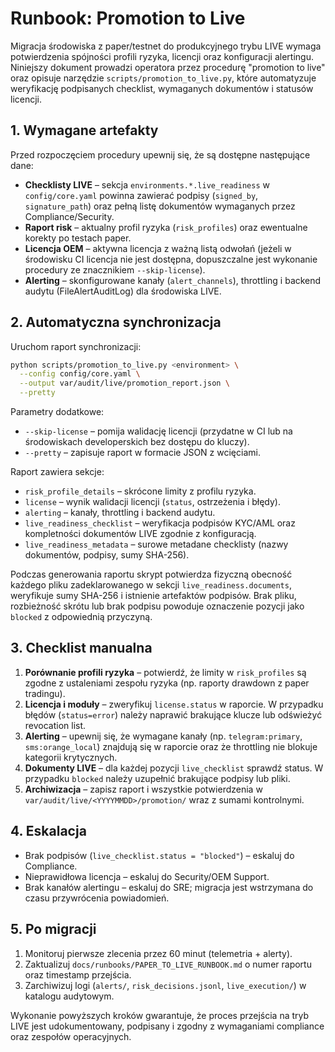 # Runbook: Promotion to Live

Migracja środowiska z paper/testnet do produkcyjnego trybu LIVE wymaga potwierdzenia
spójności profili ryzyka, licencji oraz konfiguracji alertingu. Niniejszy dokument
prowadzi operatora przez procedurę "promotion to live" oraz opisuje narzędzie
`scripts/promotion_to_live.py`, które automatyzuje weryfikację podpisanych
checklist, wymaganych dokumentów i statusów licencji.

## 1. Wymagane artefakty

Przed rozpoczęciem procedury upewnij się, że są dostępne następujące dane:

- **Checklisty LIVE** – sekcja `environments.*.live_readiness` w `config/core.yaml`
  powinna zawierać podpisy (`signed_by`, `signature_path`) oraz pełną listę
  dokumentów wymaganych przez Compliance/Security.
- **Raport risk** – aktualny profil ryzyka (`risk_profiles`) oraz ewentualne
  korekty po testach paper.
- **Licencja OEM** – aktywna licencja z ważną listą odwołań (jeżeli w środowisku
  CI licencja nie jest dostępna, dopuszczalne jest wykonanie procedury ze
  znacznikiem `--skip-license`).
- **Alerting** – skonfigurowane kanały (`alert_channels`), throttling i backend
  audytu (FileAlertAuditLog) dla środowiska LIVE.

## 2. Automatyczna synchronizacja

Uruchom raport synchronizacji:

```bash
python scripts/promotion_to_live.py <environment> \
  --config config/core.yaml \
  --output var/audit/live/promotion_report.json \
  --pretty
```

Parametry dodatkowe:

- `--skip-license` – pomija walidację licencji (przydatne w CI lub na środowiskach
  developerskich bez dostępu do kluczy).
- `--pretty` – zapisuje raport w formacie JSON z wcięciami.

Raport zawiera sekcje:

- `risk_profile_details` – skrócone limity z profilu ryzyka.
- `license` – wynik walidacji licencji (`status`, ostrzeżenia i błędy).
- `alerting` – kanały, throttling i backend audytu.
- `live_readiness_checklist` – weryfikacja podpisów KYC/AML oraz kompletności
  dokumentów LIVE zgodnie z konfiguracją.
- `live_readiness_metadata` – surowe metadane checklisty (nazwy dokumentów,
  podpisy, sumy SHA-256).

Podczas generowania raportu skrypt potwierdza fizyczną obecność każdego pliku
zadeklarowanego w sekcji `live_readiness.documents`, weryfikuje sumy SHA-256 i
istnienie artefaktów podpisów. Brak pliku, rozbieżność skrótu lub brak podpisu
powoduje oznaczenie pozycji jako `blocked` z odpowiednią przyczyną.

## 3. Checklist manualna

1. **Porównanie profili ryzyka** – potwierdź, że limity w `risk_profiles` są
   zgodne z ustaleniami zespołu ryzyka (np. raporty drawdown z paper tradingu).
2. **Licencja i moduły** – zweryfikuj `license.status` w raporcie. W przypadku
   błędów (`status=error`) należy naprawić brakujące klucze lub odświeżyć
   revocation list.
3. **Alerting** – upewnij się, że wymagane kanały (np. `telegram:primary`,
   `sms:orange_local`) znajdują się w raporcie oraz że throttling nie blokuje
   kategorii krytycznych.
4. **Dokumenty LIVE** – dla każdej pozycji `live_checklist` sprawdź status. W
   przypadku `blocked` należy uzupełnić brakujące podpisy lub pliki.
5. **Archiwizacja** – zapisz raport i wszystkie potwierdzenia w
   `var/audit/live/<YYYYMMDD>/promotion/` wraz z sumami kontrolnymi.

## 4. Eskalacja

- Brak podpisów (`live_checklist.status = "blocked"`) – eskaluj do Compliance.
- Nieprawidłowa licencja – eskaluj do Security/OEM Support.
- Brak kanałów alertingu – eskaluj do SRE; migracja jest wstrzymana do czasu
  przywrócenia powiadomień.

## 5. Po migracji

1. Monitoruj pierwsze zlecenia przez 60 minut (telemetria + alerty).
2. Zaktualizuj `docs/runbooks/PAPER_TO_LIVE_RUNBOOK.md` o numer raportu oraz
   timestamp przejścia.
3. Zarchiwizuj logi (`alerts/`, `risk_decisions.jsonl`, `live_execution/`) w
   katalogu audytowym.

Wykonanie powyższych kroków gwarantuje, że proces przejścia na tryb LIVE jest
udokumentowany, podpisany i zgodny z wymaganiami compliance oraz zespołów
operacyjnych.
